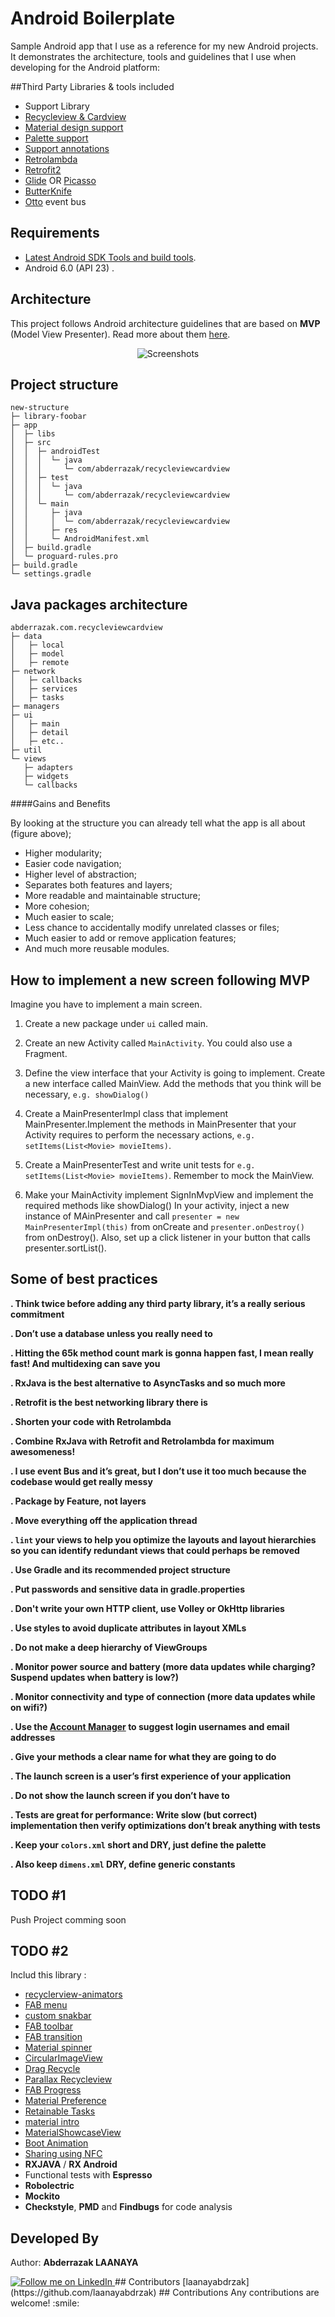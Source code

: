 # Android Boilerplate

Sample Android app that I use as a reference for my new Android projects. It demonstrates the architecture, tools and guidelines that I use when developing for the Android platform:

##Third Party Libraries & tools included

- Support Library
- [Recycleview & Cardview](http://developer.android.com/training/material/lists-cards.html)
- [Material design support](http://android-developers.blogspot.com/2015/05/android-design-support-library.html)
- [Palette support](http://developer.android.com/reference/android/support/v7/graphics/Palette.html)
- [Support annotations](http://tools.android.com/tech-docs/support-annotations)
- [Retrolambda](https://github.com/evant/gradle-retrolambda)
- [Retrofit2](http://square.github.io/retrofit/)
- [Glide](https://github.com/bumptech/glide)  OR  [Picasso](http://square.github.io/picasso/)
- [ButterKnife](http://jakewharton.github.io/butterknife/)
- [Otto](http://square.github.io/otto/) event bus

## Requirements
- [Latest Android SDK Tools and build tools](http://developer.android.com/sdk/index.html).
- Android 6.0 (API 23) .

## Architecture
This project follows Android architecture guidelines that are based on **MVP** (Model View Presenter). Read more about them [here](http://www.tinmegali.com/en/model-view-presenter-android-part-1/).

<p align="center">
    <img src="http://hannesdorfmann.com/images/mosby/mvp-workflow.png" alt="Screenshots"/>
</p>

## Project structure
```
new-structure
├─ library-foobar
├─ app
│  ├─ libs
│  ├─ src
│  │  ├─ androidTest
│  │  │  └─ java
│  │  │     └─ com/abderrazak/recycleviewcardview
│  │  ├─ test
│  │  │  └─ java
│  │  │     └─ com/abderrazak/recycleviewcardview
│  │  └─ main
│  │     ├─ java
│  │     │  └─ com/abderrazak/recycleviewcardview
│  │     ├─ res
│  │     └─ AndroidManifest.xml
│  ├─ build.gradle
│  └─ proguard-rules.pro
├─ build.gradle
└─ settings.gradle
```
## Java packages architecture

```
abderrazak.com.recycleviewcardview
├─ data
│   ├─ local
│   ├─ model
│   ├─ remote
├─ network
│   ├─ callbacks
│   ├─ services
│   ├─ tasks
├─ managers
├─ ui
│   ├─ main
│   ├─ detail
│   ├─ etc..
├─ util
└─ views
   ├─ adapters
   ├─ widgets
   └─ callbacks
```
####Gains and Benefits

By looking at the structure you can already tell what the app is all about (figure above);
- Higher modularity;
- Easier code navigation;
- Higher level of abstraction;
- Separates both features and layers;
- More readable and maintainable structure;
- More cohesion;
- Much easier to scale;
- Less chance to accidentally modify unrelated classes or files;
- Much easier to add or remove application features;
- And much more reusable modules.

## How to implement a new screen following MVP

Imagine you have to implement a main screen.

1. Create a new package under ```ui``` called main.

2. Create an new Activity called ```MainActivity```. You could also use a Fragment.

3. Define the view interface that your Activity is going to implement. Create a new interface called MainView. Add the methods that you think will be necessary, ```e.g. showDialog()```

4. Create a MainPresenterImpl class that implement MainPresenter.Implement the methods in MainPresenter that your Activity requires to perform the necessary actions, ```e.g. setItems(List<Movie> movieItems)```.

5. Create a MainPresenterTest and write unit tests for ```e.g. setItems(List<Movie> movieItems)```. Remember to mock the MainView.

6. Make your MainActivity implement SignInMvpView and implement the required methods like showDialog()
In your activity, inject a new instance of MAinPresenter and call ``` presenter = new MainPresenterImpl(this) ``` from onCreate and ``` presenter.onDestroy() ``` from onDestroy(). Also, set up a click listener in your button that calls presenter.sortList().

## Some of best practices

 **.  Think twice before adding any third party library, it’s a really serious commitment**

 **.  Don’t use a database unless you really need to**

 **.  Hitting the 65k method count mark is gonna happen fast, I mean really fast! And multidexing can save you**

 **.  RxJava is the best alternative to AsyncTasks and so much more**

 **.  Retrofit is the best networking library there is**

 **.  Shorten your code with Retrolambda**

 **.  Combine RxJava with Retrofit and Retrolambda for maximum awesomeness!**

 **.  I use event Bus and it’s great, but I don’t use it too much because the codebase would get really messy**

 **.  Package by Feature, not layers**

 **. Move everything off the application thread**

 **. ```lint``` your views to help you optimize the layouts and layout hierarchies so you can identify redundant views that  could perhaps be removed**
      
 **. Use Gradle and its recommended project structure**

 **. Put passwords and sensitive data in gradle.properties**
      
 **. Don't write your own HTTP client, use Volley or OkHttp libraries**
      
 **. Use styles to avoid duplicate attributes in layout XMLs**
      
 **. Do not make a deep hierarchy of ViewGroups**
      
 **. Monitor power source and battery (more data updates while charging? Suspend updates when battery is low?)**
      
 **. Monitor connectivity and type of connection (more data updates while on wifi?)**
      
 **. Use the [Account Manager](http://developer.android.com/reference/android/accounts/AccountManager.html) to suggest login usernames and email addresses**
   
 **. Give your methods a clear name for what they are going to do** 
 
 **. The launch screen is a user’s first experience of your application**
 
 **. Do not show the launch screen if you don’t have to**
 
 **. Tests are great for performance: Write slow (but correct) implementation then verify optimizations don’t break anything with tests**
 
 **. Keep your ```colors.xml``` short and DRY, just define the palette**
 
 **. Also keep ```dimens.xml``` DRY, define generic constants**
 

## TODO #1

Push Project comming soon

## TODO #2
Includ this library :

- [recyclerview-animators](https://github.com/wasabeef/recyclerview-animators)
- [FAB menu](https://github.com/yavski/fab-speed-dial)
- [custom snakbar](https://github.com/MrEngineer13/SnackBar)
- [FAB toolbar](https://github.com/bowyer-app/fab-toolbar)
- [FAB transition](https://github.com/bowyer-app/FabTransitionLayout)
- [Material spinner](https://github.com/jaredrummler/Material-Spinner)
- [CircularImageView](https://github.com/lopspower/CircularImageView)
- [Drag Recycle](https://github.com/AleBarreto/DragRecyclerView)
- [Parallax Recycleview](https://github.com/yayaa/ParallaxRecyclerView)
- [FAB Progress](https://github.com/JorgeCastilloPrz/FABProgressCircle)
- [Material Preference](https://github.com/consp1racy/android-support-preference)
- [Retainable Tasks](https://github.com/NeoTech-Software/Android-Retainable-Tasks)
- [material intro](https://github.com/HeinrichReimer/material-intro)
- [ MaterialShowcaseView](https://github.com/deano2390/MaterialShowcaseView)
- [Boot Animation](https://github.com/Cleveroad/CRAndroidMBootAnimationView)
- [Sharing using NFC](http://developer.android.com/training/beam-files/index.html)
- **RXJAVA** / **RX Android** 
- Functional tests with **Espresso**
- **Robolectric**
- **Mockito**
- **Checkstyle**, **PMD** and **Findbugs** for code analysis

## Developed By
 Author: **Abderrazak LAANAYA**

<a href="https://www.linkedin.com/in/laanayabdrzak">
  <img alt="Follow me on LinkedIn"
       src="https://raw.githubusercontent.com/florent37/DaVinci/master/mobile/src/main/res/drawable-hdpi/linkedin.png" />
</a>
## Contributors
[laanayabdrzak](https://github.com/laanayabdrzak)
## Contributions
 Any contributions are welcome! :smile:




